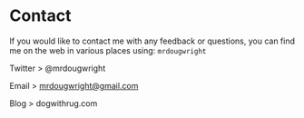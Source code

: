 # Contact

If you would like to contact me with any feedback or questions, you can find me on the web in various places using: `mrdougwright`

Twitter > @mrdougwright

Email   > mrdougwright@gmail.com

Blog    > dogwithrug.com
